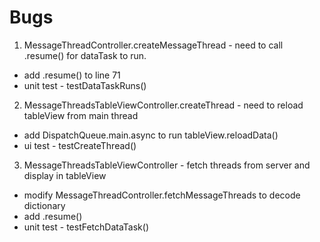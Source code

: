 #  Bugs

1. MessageThreadController.createMessageThread - need to call .resume() for dataTask to run.
- add .resume() to line 71
- unit test - testDataTaskRuns()

2. MessageThreadsTableViewController.createThread - need to reload tableView from main thread
- add DispatchQueue.main.async to run tableView.reloadData()
- ui test - testCreateThread()

3. MessageThreadsTableViewController - fetch threads from server and display in tableView
- modify MessageThreadController.fetchMessageThreads to decode dictionary
- add .resume()
- unit test - testFetchDataTask()

